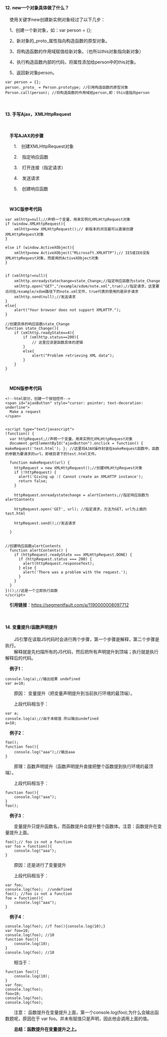#### 12. new一个对象具体做了什么？ 

&emsp;使用关键字new创建新实例对象经过了以下几步：

&emsp;1、创建一个新对象，如：var person = {};

&emsp;2、新对象的_proto_属性指向构造函数的原型对象。

&emsp;3、将构造函数的作用域赋值给新对象。（也所以this对象指向新对象）

&emsp;4、执行构造函数内部的代码，将属性添加给person中的this对象。

&emsp;5、返回新对象person。 

>  
    var person = {};  
    person._proto_ = Person.prototype; //引用构造函数的原型对象  
    Person.call(person); //将构造函数的作用域给person,即：this值指向person  

<br>

#### 13. 手写Ajax，XMLHttpRequest

<br>

&emsp;**手写AJAX的步骤**  

&emsp;&emsp;1.&emsp;创建XMLHttpRequest对象  

&emsp;&emsp;2.&emsp;指定响应函数  

&emsp;&emsp;3.&emsp;打开连接（指定请求）  

&emsp;&emsp;4.&emsp;发送请求  

&emsp;&emsp;5.&emsp;创建响应函数   

<br>

&emsp;**W3C版参考代码**  

>  
    var xmlhttp=null;//声明一个变量，用来实例化XMLHttpRequest对象
    if (window.XMLHttpRequest){
        xmlhttp=new XMLHttpRequest();// 新版本的浏览器可以直接创建XMLHttpRequest对象
    }
      
    else if (window.ActiveXObject){
        xmlhttp=new ActiveXObject("Microsoft.XMLHTTP");// IE5或IE6没有XMLHttpRequest对象，而是用的ActiveXObject对象
    }
      
      
    if (xmlhttp!=null){
        xmlhttp.onreadystatechange=state_Change;//指定响应函数为state_Change
        xmlhttp.open("GET","/example/xdom/note.xml",true);//指定请求，这里要访问在/example/xdom路径下的note.xml文件，true代表的使用的是异步请求
        xmlhttp.send(null);//发送请求
    } 
    else{
        alert("Your browser does not support XMLHTTP.");
    }
    
    //创建具体的响应函数state_Change
    function state_Change(){
        if (xmlhttp.readyState==4){
            if (xmlhttp.status==200){
                // 这里应该是函数具体的逻辑
            }
            else{
                alert("Problem retrieving XML data");
            }
        }
    }  

<br>

&emsp;**MDN版参考代码**  

>  
    <!--html部分，创建一个按钮控件-->
    <span id="ajaxButton" style="cursor: pointer; text-decoration: underline">
      Make a request
    </span>
    
    
    <script type="text/javascript">
    (function() {
      var httpRequest;//声明一个变量，用来实例化XMLHttpRequest对象
      document.getElementById("ajaxButton").onclick = function() { makeRequest('test.html'); }; //这里将AJAX操作封装在makeRequest函数中，函数的参数为要请求的url，即根目录下的test.html文件。
     
      function makeRequest(url) {
        httpRequest = new XMLHttpRequest();//创建XMLHttpRequest对象
        if (!httpRequest) {
          alert('Giving up :( Cannot create an XMLHTTP instance');
          return false;
        }
        
        httpRequest.onreadystatechange = alertContents;//指定响应函数为alertContents
        
        httpRequest.open('GET', url); //指定请求，方法为GET，url为上面的test.html
       
        httpRequest.send();//发送请求
        
      }
      
      
    //创建响应函数alertContents
      function alertContents() {
        if (httpRequest.readyState === XMLHttpRequest.DONE) {
          if (httpRequest.status === 200) {
            alert(httpRequest.responseText);
          } else {
            alert('There was a problem with the request.');
          }
        }
      }
    })();//这是一个立即执行函数
    </script>  
    
&emsp;**引用链接**：https://segmentfault.com/a/1190000008097712  

<br>

#### 14. 变量提升/函数声明提升  

&emsp;&emsp;JS引擎在读取JS代码时会进行两个步骤，第一个步骤是解释，第二个步骤是执行。   
&emsp;&emsp;解释就是先扫描所有的JS代码，然后把所有声明提升到顶端；执行就是执行解释后的代码。  

&emsp;**例子1**：

>  
    console.log(a);//输出结果 undefined
    var a=10;
    
&emsp;&emsp;原因： 变量提升（把变量声明提升到当前执行环境的最顶端）。  

&emsp;&emsp;上段代码相当于：  

>  
    var a; 
    console.log(a);//由于未赋值 所以输出undefined 
    a=10;  
    
&emsp;**例子2**：  

>  
    foo();
    function foo(){
        console.log("aaa");//输出aaa
    }  
    
&emsp;&emsp;原理：函数声明提升（函数声明提升直接把整个函数提到执行环境的最顶端）。  

&emsp;&emsp;上段代码相当于：    

>  
    function foo(){
        console.log("aaa");
    }
    foo();  
    
&emsp;**例子3**：  

&emsp;&emsp;变量提升只提升函数名，而函数提升会提升整个函数体。注意：函数提升在变量提升上面。  

>  
    foo();// foo is not a function
    var foo = function(){
        console.log("aaa");
    }  
    
&emsp;&emsp;原因：还是进行了变量提升  

&emsp;&emsp;上段代码相当于：   

>  
    var foo;
    console.log(foo);  //undefined
    foo(); //foo is not a function
    foo = function(){
        console.log("aaa");
    }  
    
&emsp;**例子4**： 

>  
    console.log(foo); //f foo(){console.log(10);}
    var foo=10;
    console.log(foo); //10
    function foo(){
        console.log(10); 
    }
    console.log(foo); //10  
    
&emsp;&emsp;相当于：  

>  
    function foo(){
        console.log(10);
    }
    var foo;
    console.log(foo);
    foo=10;
    console.log(foo);
    console.log(foo);  
    
&emsp;&emsp;注意： 函数提升在变量提升上面，第一个console.log(foo);为什么会输出函数题呢，原因在于 var foo。并未有赋值只是声明，因此他会调用上面的值。  

&emsp;&emsp;**总结：函数提升在变量提升之上。**
